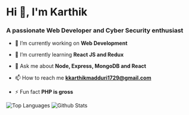 <h1>Hi 👋, I'm Karthik</h1>
<h3>A passionate Web Developer and Cyber Security enthusiast</h3>

- 🔭 I’m currently working on **Web Development**

- 🌱 I’m currently learning **React JS and Redux**

- 💬 Ask me about **Node, Express, MongoDB and React**

- 📫 How to reach me **kkarthikmadduri1729@gmail.com**

- ⚡ Fun fact **PHP is gross**

![Top Languages](https://github-readme-stats.vercel.app/api/top-langs?username=kk-1729&langs_count=6&theme=algolia&show_icons=true&locale=en&layout=compact)
![Github Stats](https://github-readme-stats.vercel.app/api?username=kk-1729&layout=compact&theme=algolia&show_icons=true&locale=en)



